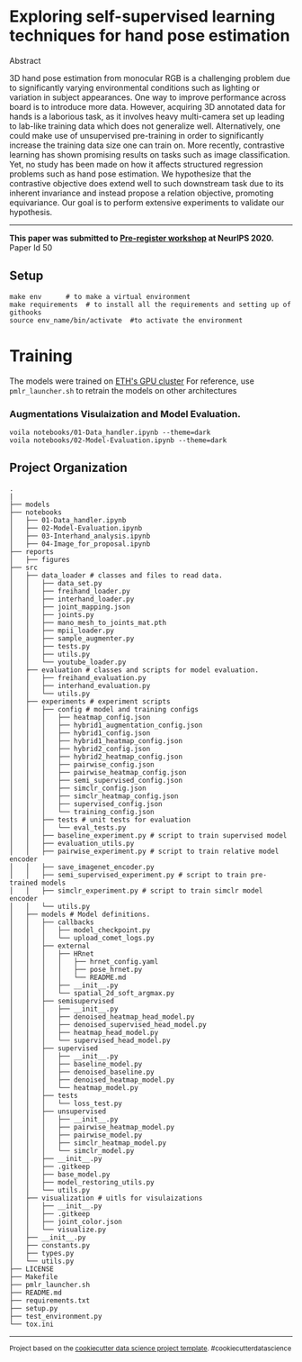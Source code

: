 Exploring self-supervised learning techniques for hand pose estimation
==============================
Abstract

3D hand pose estimation from monocular RGB is a challenging problem due to significantly varying environmental conditions such as lighting or variation in subject appearances. One way to improve performance across board is to introduce more data. However, acquiring 3D annotated data for hands is a laborious task, as it involves heavy multi-camera set up leading to lab-like training data which does not generalize well. Alternatively, one could make use of unsupervised pre-training in order to significantly increase the training data size one can train on. More recently, contrastive learning has shown promising results on tasks such as image classification. Yet, no study has been made on how it affects structured regression problems such as hand pose estimation. We hypothesize that the contrastive objective does extend well to such downstream task due to its inherent invariance and instead propose a relation objective, promoting equivariance. Our goal is to perform extensive experiments to validate our hypothesis.

-------

**This paper was submitted to [Pre-register workshop](https://preregister.science/) at NeurIPS 2020.** Paper Id 50

Setup
------------
```
make env      # to make a virtual environment 
make requirements  # to install all the requirements and setting up of githooks
source env_name/bin/activate  #to activate the environment
```

# Training
The models were trained on [ETH's GPU cluster](https://scicomp.ethz.ch/wiki/Leonhard) 
For reference, use ``pmlr_launcher.sh`` to retrain the models on other architectures

### Augmentations Visulaization and Model Evaluation.
```
voila notebooks/01-Data_handler.ipynb --theme=dark
voila notebooks/02-Model-Evaluation.ipynb --theme=dark
```

Project Organization
------------
```
.
|
├── models
├── notebooks
│   ├── 01-Data_handler.ipynb
│   ├── 02-Model-Evaluation.ipynb
│   ├── 03-Interhand_analysis.ipynb
│   ├── 04-Image_for_proposal.ipynb
├── reports
│   ├── figures
├── src
│   ├── data_loader # classes and files to read data.
│   │   ├── data_set.py
│   │   ├── freihand_loader.py
│   │   ├── interhand_loader.py
│   │   ├── joint_mapping.json
│   │   ├── joints.py
│   │   ├── mano_mesh_to_joints_mat.pth
│   │   ├── mpii_loader.py
│   │   ├── sample_augmenter.py
│   │   ├── tests.py
│   │   ├── utils.py
│   │   └── youtube_loader.py
│   ├── evaluation # classes and scripts for model evaluation.
│   │   ├── freihand_evaluation.py
│   │   ├── interhand_evaluation.py
│   │   └── utils.py
│   ├── experiments # experiment scripts
│   │   ├── config # model and training configs
│   │   │   ├── heatmap_config.json
│   │   │   ├── hybrid1_augmentation_config.json
│   │   │   ├── hybrid1_config.json
│   │   │   ├── hybrid1_heatmap_config.json
│   │   │   ├── hybrid2_config.json
│   │   │   ├── hybrid2_heatmap_config.json
│   │   │   ├── pairwise_config.json
│   │   │   ├── pairwise_heatmap_config.json
│   │   │   ├── semi_supervised_config.json
│   │   │   ├── simclr_config.json
│   │   │   ├── simclr_heatmap_config.json
│   │   │   ├── supervised_config.json
│   │   │   └── training_config.json
│   │   ├── tests # unit tests for evaluation
│   │   │   └── eval_tests.py
│   │   ├── baseline_experiment.py # script to train supervised model
│   │   ├── evaluation_utils.py
│   │   ├── pairwise_experiment.py # script to train relative model encoder
│   │   ├── save_imagenet_encoder.py
│   │   ├── semi_supervised_experiment.py # script to train pre-trained models
│   │   ├── simclr_experiment.py # script to train simclr model encoder
│   │   └── utils.py
│   ├── models # Model definitions.
│   │   ├── callbacks
│   │   │   ├── model_checkpoint.py
│   │   │   └── upload_comet_logs.py
│   │   ├── external
│   │   │   ├── HRnet
│   │   │   │   ├── hrnet_config.yaml
│   │   │   │   ├── pose_hrnet.py
│   │   │   │   └── README.md
│   │   │   ├── __init__.py
│   │   │   └── spatial_2d_soft_argmax.py
│   │   ├── semisupervised
│   │   │   ├── __init__.py
│   │   │   ├── denoised_heatmap_head_model.py
│   │   │   ├── denoised_supervised_head_model.py
│   │   │   ├── heatmap_head_model.py
│   │   │   └── supervised_head_model.py
│   │   ├── supervised
│   │   │   ├── __init__.py
│   │   │   ├── baseline_model.py
│   │   │   ├── denoised_baseline.py
│   │   │   ├── denoised_heatmap_model.py
│   │   │   └── heatmap_model.py
│   │   ├── tests
│   │   │   └── loss_test.py
│   │   ├── unsupervised
│   │   │   ├── __init__.py
│   │   │   ├── pairwise_heatmap_model.py
│   │   │   ├── pairwise_model.py
│   │   │   ├── simclr_heatmap_model.py
│   │   │   └── simclr_model.py
│   │   ├── __init__.py
│   │   ├── .gitkeep
│   │   ├── base_model.py
│   │   ├── model_restoring_utils.py
│   │   └── utils.py
│   ├── visualization # uitls for visulaizations
│   │   ├── __init__.py
│   │   ├── .gitkeep
│   │   ├── joint_color.json
│   │   └── visualize.py
│   ├── __init__.py
│   ├── constants.py
│   ├── types.py
│   └── utils.py
├── LICENSE
├── Makefile
├── pmlr_launcher.sh
├── README.md
├── requirements.txt
├── setup.py
├── test_environment.py
└── tox.ini
```
--------

<p><small>Project based on the <a target="_blank" href="https://drivendata.github.io/cookiecutter-data-science/">cookiecutter data science project template</a>. #cookiecutterdatascience</small></p>
